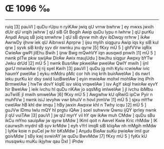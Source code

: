 # Œ 1096 ‰
---
ruiq ]3] pauVI ] quDu rUpu n ryiKAw jwiq qU vrnw bwhrw ] ey mwxs
jwxih dUir qU vrqih jwhrw ] qU siB Gt Bogih Awip quDu lypu n lwhrw ]
qU purKu AnµdI Anµq sB joiq smwhrw ] qU sB dyvw mih dyv ibDwqy nrhrw
] ikAw AwrwDy ijhvw iek qU AibnwsI Aprprw ] ijsu mylih siqguru
Awip iqs ky siB kul qrw ] syvk siB krdy syv dir nwnku jnu qyrw ]5]
fKxy mÚ 5 ] ghfVVw iqRix CwieAw gwPl jilEhu Bwih ] ijnw Bwg
mQwhVY iqn ausqwd pnwih ]1] mÚ 5 ] nwnk pITw pkw swijAw DirAw
Awix maujUdu ] bwJhu siqgur Awpxy bYTw Jwku drUd ]2] mÚ 5 ] nwnk
BusrIAw pkweIAw pweIAw QwlY mwih ] ijnI gurU mnwieAw rij rij syeI
Kwih ]3] pauVI ] quDu jg mih Kylu rcwieAw ivic haumY pweIAw ] eyku
mMdru pMc cor hih inq krih buirAweIAw ] ds nwrI ieku purKu kir dsy
swid luoBweIAw ] eyin mwieAw mohxI mohIAw inq iPrih BrmweIAw ] hwTw
dovY kIqIE isv skiq vrqweIAw ] isv AgY skqI hwirAw eyvY hir
BweIAw ] ieik ivchu hI quDu riKAw jo sqsMig imlweIAw ] jl ivchu
ibMbu auTwilE jl mwih smweIAw ]6] fKxy mÚ 5 ] Awgwhw kU qRwiG ipCw
Pyir n muhfVw ] nwnk isiJ ievyhw vwr bhuiV n hovI jnmVw ]1] mÚ 5
] sjxu mYfw cweIAw hB khI dw imqu ] hBy jwxin Awpxw khI n Twhy icqu
]2] mÚ 5 ] guJVw lDmu lwlu mQY hI prgtu iQAw ] soeI suhwvw Qwnu ijQY
iprIey nwnk jI qU vuiTAw ]3] pauVI ] jw qU myrY vil hY qw ikAw muh CMdw
] quDu sBu ikCu mYno sauipAw jw qyrw bMdw ] lKmI qoit n AwveI Kwie
Kric rhMdw ] lK caurwsIh mydnI sB syv krMdw ] eyh vYrI imqR siB
kIiqAw nh mMgih mMdw ] lyKw koie n puCeI jw hir bKsMdw ] Anµdu
BieAw suKu pwieAw imil gur goivMdw ] sBy kwj svwirAY jw quDu BwvMdw
]7] fKxy mÚ 5 ] fyKx kU musqwku muKu ikjyhw qau DxI ] iPrdw
####
